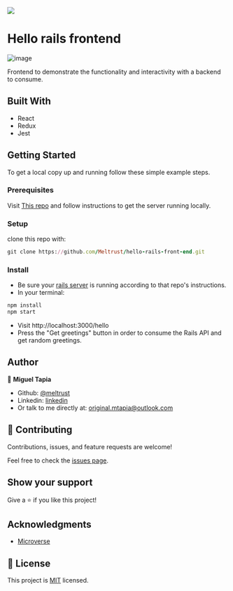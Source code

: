 ![](https://img.shields.io/badge/Microverse-blueviolet)

# Hello rails frontend

![image](https://user-images.githubusercontent.com/57421823/148773439-a2bd5c88-ee83-436e-82e2-69b42d685aa9.png)


Frontend to demonstrate the functionality and interactivity with a backend to consume. 

## Built With

- React
- Redux
- Jest

## Getting Started

To get a local copy up and running follow these simple example steps.

### Prerequisites

Visit [This repo](https://github.com/Meltrust/hello-rails-backend) and follow instructions to get the server running locally.

### Setup

clone this repo with:

```ruby
git clone https://github.com/Meltrust/hello-rails-front-end.git
```

### Install

- Be sure your [rails server](https://github.com/Meltrust/hello-rails-backend) is running according to that repo's instructions.
- In your terminal:
```ruby
npm install
npm start
```

- Visit http://localhost:3000/hello
- Press the "Get greetings" button in order to consume the Rails API and get random greetings.

## Author

👤 **Miguel Tapia**

- Github: [@meltrust](https://github.com/meltrust)
- Linkedin: [linkedin](https://www.linkedin.com/in/meltrust/)
- Or talk to me directly at: original.mtapia@outlook.com

## 🤝 Contributing

Contributions, issues, and feature requests are welcome!

Feel free to check the [issues page](https://github.com/Meltrust/hello_rails-front-end/issues).

## Show your support

Give a ⭐️ if you like this project!

## Acknowledgments

- [Microverse](https://www.microverse.org/)

## 📝 License

This project is [MIT](./MIT.md) licensed.
